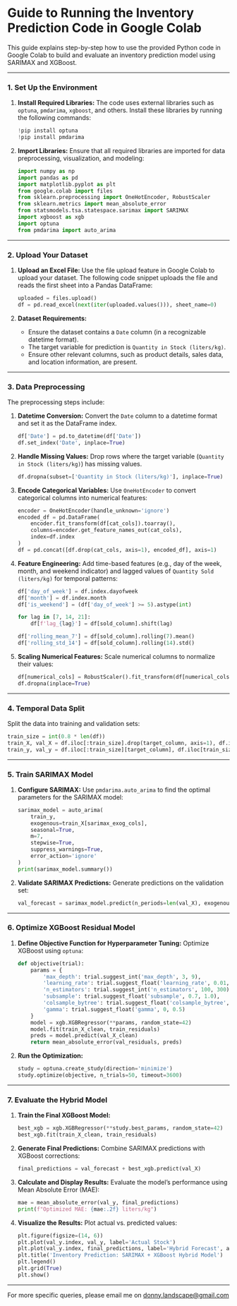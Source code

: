 # **Guide to Running the Inventory Prediction Code in Google Colab**

This guide explains step-by-step how to use the provided Python code in Google Colab to build and evaluate an inventory prediction model using SARIMAX and XGBoost.

---

### **1. Set Up the Environment**

1. **Install Required Libraries:**
   The code uses external libraries such as `optuna`, `pmdarima`, `xgboost`, and others. Install these libraries by running the following commands:
   ```python
   !pip install optuna
   !pip install pmdarima
   ```

2. **Import Libraries:**
   Ensure that all required libraries are imported for data preprocessing, visualization, and modeling:
   ```python
   import numpy as np
   import pandas as pd
   import matplotlib.pyplot as plt
   from google.colab import files
   from sklearn.preprocessing import OneHotEncoder, RobustScaler
   from sklearn.metrics import mean_absolute_error
   from statsmodels.tsa.statespace.sarimax import SARIMAX
   import xgboost as xgb
   import optuna
   from pmdarima import auto_arima
   ```

---

### **2. Upload Your Dataset**

1. **Upload an Excel File:**
   Use the file upload feature in Google Colab to upload your dataset. The following code snippet uploads the file and reads the first sheet into a Pandas DataFrame:
   ```python
   uploaded = files.upload()
   df = pd.read_excel(next(iter(uploaded.values())), sheet_name=0)
   ```

2. **Dataset Requirements:**
   - Ensure the dataset contains a `Date` column (in a recognizable datetime format).
   - The target variable for prediction is `Quantity in Stock (liters/kg)`.
   - Ensure other relevant columns, such as product details, sales data, and location information, are present.

---

### **3. Data Preprocessing**

The preprocessing steps include:

1. **Datetime Conversion:**
   Convert the `Date` column to a datetime format and set it as the DataFrame index.
   ```python
   df['Date'] = pd.to_datetime(df['Date'])
   df.set_index('Date', inplace=True)
   ```

2. **Handle Missing Values:**
   Drop rows where the target variable (`Quantity in Stock (liters/kg)`) has missing values.
   ```python
   df.dropna(subset=['Quantity in Stock (liters/kg)'], inplace=True)
   ```

3. **Encode Categorical Variables:**
   Use `OneHotEncoder` to convert categorical columns into numerical features:
   ```python
   encoder = OneHotEncoder(handle_unknown='ignore')
   encoded_df = pd.DataFrame(
       encoder.fit_transform(df[cat_cols]).toarray(),
       columns=encoder.get_feature_names_out(cat_cols),
       index=df.index
   )
   df = pd.concat([df.drop(cat_cols, axis=1), encoded_df], axis=1)
   ```

4. **Feature Engineering:**
   Add time-based features (e.g., day of the week, month, and weekend indicator) and lagged values of `Quantity Sold (liters/kg)` for temporal patterns:
   ```python
   df['day_of_week'] = df.index.dayofweek
   df['month'] = df.index.month
   df['is_weekend'] = (df['day_of_week'] >= 5).astype(int)

   for lag in [7, 14, 21]:
       df[f'lag_{lag}'] = df[sold_column].shift(lag)

   df['rolling_mean_7'] = df[sold_column].rolling(7).mean()
   df['rolling_std_14'] = df[sold_column].rolling(14).std()
   ```

5. **Scaling Numerical Features:**
   Scale numerical columns to normalize their values:
   ```python
   df[numerical_cols] = RobustScaler().fit_transform(df[numerical_cols])
   df.dropna(inplace=True)
   ```

---

### **4. Temporal Data Split**

Split the data into training and validation sets:
```python
train_size = int(0.8 * len(df))
train_X, val_X = df.iloc[:train_size].drop(target_column, axis=1), df.iloc[train_size:].drop(target_column, axis=1)
train_y, val_y = df.iloc[:train_size][target_column], df.iloc[train_size:][target_column]
```

---

### **5. Train SARIMAX Model**

1. **Configure SARIMAX:**
   Use `pmdarima.auto_arima` to find the optimal parameters for the SARIMAX model:
   ```python
   sarimax_model = auto_arima(
       train_y,
       exogenous=train_X[sarimax_exog_cols],
       seasonal=True,
       m=7,
       stepwise=True,
       suppress_warnings=True,
       error_action='ignore'
   )
   print(sarimax_model.summary())
   ```

2. **Validate SARIMAX Predictions:**
   Generate predictions on the validation set:
   ```python
   val_forecast = sarimax_model.predict(n_periods=len(val_X), exogenous=val_X[sarimax_exog_cols])
   ```

---

### **6. Optimize XGBoost Residual Model**

1. **Define Objective Function for Hyperparameter Tuning:**
   Optimize XGBoost using `optuna`:
   ```python
   def objective(trial):
       params = {
           'max_depth': trial.suggest_int('max_depth', 3, 9),
           'learning_rate': trial.suggest_float('learning_rate', 0.01, 0.3, log=True),
           'n_estimators': trial.suggest_int('n_estimators', 100, 300),
           'subsample': trial.suggest_float('subsample', 0.7, 1.0),
           'colsample_bytree': trial.suggest_float('colsample_bytree', 0.7, 1.0),
           'gamma': trial.suggest_float('gamma', 0, 0.5)
       }
       model = xgb.XGBRegressor(**params, random_state=42)
       model.fit(train_X_clean, train_residuals)
       preds = model.predict(val_X_clean)
       return mean_absolute_error(val_residuals, preds)
   ```

2. **Run the Optimization:**
   ```python
   study = optuna.create_study(direction='minimize')
   study.optimize(objective, n_trials=50, timeout=3600)
   ```

---

### **7. Evaluate the Hybrid Model**

1. **Train the Final XGBoost Model:**
   ```python
   best_xgb = xgb.XGBRegressor(**study.best_params, random_state=42)
   best_xgb.fit(train_X_clean, train_residuals)
   ```

2. **Generate Final Predictions:**
   Combine SARIMAX predictions with XGBoost corrections:
   ```python
   final_predictions = val_forecast + best_xgb.predict(val_X)
   ```

3. **Calculate and Display Results:**
   Evaluate the model’s performance using Mean Absolute Error (MAE):
   ```python
   mae = mean_absolute_error(val_y, final_predictions)
   print(f"Optimized MAE: {mae:.2f} liters/kg")
   ```

4. **Visualize the Results:**
   Plot actual vs. predicted values:
   ```python
   plt.figure(figsize=(14, 6))
   plt.plot(val_y.index, val_y, label='Actual Stock')
   plt.plot(val_y.index, final_predictions, label='Hybrid Forecast', alpha=0.8)
   plt.title('Inventory Prediction: SARIMAX + XGBoost Hybrid Model')
   plt.legend()
   plt.grid(True)
   plt.show()
   ```

---

For more specific queries, please email me on donny.landscape@gmail.com

